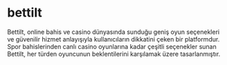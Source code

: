 # bettilt
Bettilt, online bahis ve casino dünyasında sunduğu geniş oyun seçenekleri ve güvenilir hizmet anlayışıyla kullanıcıların dikkatini çeken bir platformdur. Spor bahislerinden canlı casino oyunlarına kadar çeşitli seçenekler sunan Bettilt, her türden oyuncunun beklentilerini karşılamak üzere tasarlanmıştır.
